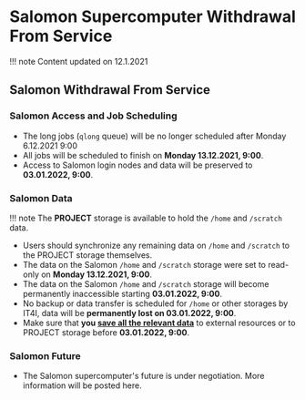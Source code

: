 # Salomon Supercomputer Withdrawal From Service

!!! note
    Content updated on 12.1.2021

## Salomon Withdrawal From Service

### Salomon Access and Job Scheduling

- The long jobs (`qlong` queue) will be no longer scheduled after Monday 6.12.2021 9:00
- All jobs will be scheduled to finish on **Monday 13.12.2021, 9:00**.
- Access to Salomon login nodes and data will be preserved to **03.01.2022, 9:00**.

### Salomon Data

!!! note
    The **PROJECT** storage is available to hold the `/home` and `/scratch` data.

- Users should synchronize any remaining data on `/home` and `/scratch` to the PROJECT storage themselves.
- The data on the Salomon `/home` and `/scratch` storage were set to read-only on **Monday 13.12.2021, 9:00**.
- The data on the Salomon `/home` and `/scratch` storage will become permanently inaccessible starting **03.01.2022, 9:00**.
- No backup or data transfer is scheduled for `/home` or other storages by IT4I, data will be **permanently lost on 03.01.2022, 9:00**.
- Make sure that **you [save all the relevant data][2]** to external resources or to PROJECT storage before  **03.01.2022, 9:00**.

### Salomon Future

- The Salomon supercomputer's future is under negotiation. More information will be posted here.

[2]: salomon/storage.md#cesnet-data-storage
[5]: https://www.it4i.cz/pro-uzivatele/message-of-the-day
